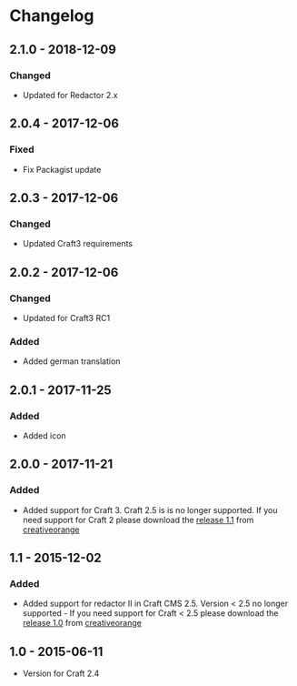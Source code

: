 # Changelog

## 2.1.0 - 2018-12-09
### Changed
- Updated for Redactor 2.x

## 2.0.4 - 2017-12-06

### Fixed
- Fix Packagist update

## 2.0.3 - 2017-12-06

### Changed
- Updated Craft3 requirements

## 2.0.2 - 2017-12-06

### Changed
- Updated for Craft3 RC1

### Added 
- Added german translation

## 2.0.1 - 2017-11-25

### Added 
- Added icon

## 2.0.0 - 2017-11-21

### Added 
- Added support for Craft 3. Craft 2.5 is is no longer supported. If you need support for Craft 2 please download the [release 1.1](https://github.com/creativeorange/Craft-redactor-font-awesome/archive/1.1.zip) from [creativeorange](https://github.com/creativeorange/Craft-redactor-font-awesome)

## 1.1 - 2015-12-02

### Added 
- Added support for redactor II in Craft CMS 2.5. Version < 2.5 no longer supported - If you need support for Craft < 2.5 please download the [release 1.0](https://github.com/creativeorange/Craft-redactor-font-awesome/archive/1.0.zip) from [creativeorange](https://github.com/creativeorange/Craft-redactor-font-awesome)

## 1.0 - 2015-06-11

- Version for Craft 2.4
